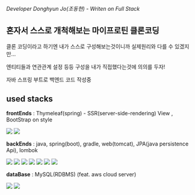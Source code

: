 
###### Developer Donghyun Jo(조동현) - Writen on Full Stack

혼자서 스스로 개척해보는 마이프로틴 클론코딩
-----------
클론 코딩이라고 하기엔 내가 스스로 구성해보는것이니까 실제원리와 다를 수 있겠지만...

엔티티들과 연관관계 설정 등등 구성을 내가 직접했다는것에 의의를 두자!

자바 스프링 부트로 백엔드 코드 작성중


used stacks
-----------
**frontEnds** : Thymeleaf(spring) - SSR(server-side-rendering) View , BootStrap on style

<a target="_blank"><img src="https://img.shields.io/badge/Bootstrap-7952B3?style=flat-square&logo=Bootstrap&logoColor=white"/></a>
<a target="_blank"><img src="https://img.shields.io/badge/Thymeleaf-005F0F?style=flat-square&logo=thymeleaf&logoColor=white"/></a>


**backEnds** : java, spring(boot), gradle, web(tomcat), JPA(java persistence Api), lombok

<a target="_blank"><img src="https://img.shields.io/badge/JAVA-red?style=flat-square&logo=java&logoColor=white"/></a>
<a target="_blank"><img src="https://img.shields.io/badge/Spring-darkgreen?style=flat-square&logo=spring&logoColor=white"/></a>
<a target="_blank"><img src="https://img.shields.io/badge/SpringBoot-6DB33F?style=flat-square&logo=springboot&logoColor=white"/></a>
<a target="_blank"><img src="https://img.shields.io/badge/Tomcat-F8DC75?style=flat-square&logo=ApacheTomcat&logoColor=black"/></a>
<a target="_blank"><img src="https://img.shields.io/badge/Gradle-02303A?style=flat-square&logo=gradle&logoColor=white"/></a>
<a target="_blank"><img src="https://img.shields.io/badge/JPA-darkgreen?style=flat-square&logo=java&logoColor=white"/></a>
<a target="_blank"><img src="https://img.shields.io/badge/lombok-darkgreen?style=flat-square&logo=java&logoColor=white"/></a>


**dataBase** : MySQL(RDBMS) (feat. aws cloud server)

<a target="_blank"><img src="https://img.shields.io/badge/MySQL-4479A1?style=flat-square&logo=MySQL&logoColor=white"/></a>
<a target="_blank"><img src="https://img.shields.io/badge/AWS-232F3E?style=flat-square&logo=AmazonAWS&logoColor=white"/></a>
